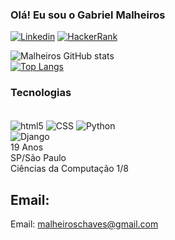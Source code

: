 
### Olá! Eu sou o Gabriel Malheiros

[![Linkedin](https://img.shields.io/badge/LinkedIn-0077B5?style=for-the-badge&logo=linkedin&logoColor=white)](linkedin.com/in/gabriel-malheiros-881889254)
[![HackerRank](https://img.shields.io/badge/-Hackerrank-2EC866?style=for-the-badge&logo=HackerRank&logoColor=white
)](https://www.hackerrank.com/malheiroschaves)

![Malheiros GitHub stats](https://github-readme-stats.vercel.app/api?username=GabrielMalheiros-byte&show_icons=true&theme=tokyonight)<br/>
[![Top Langs](https://github-readme-stats.vercel.app/api/top-langs/?username=GabrielMalheiros-byte&layout=donut)](https://github.com/anuraghazra/github-readme-stats)

### Tecnologias 
<div style="display: inline_block"><br/>
    <img align=center alt="html5" src="https://img.shields.io/badge/HTML5-E34F26?style=for-the-badge&logo=html5&logoColor=white"/>
    <img align=center alt="CSS" src="https://img.shields.io/badge/CSS3-1572B6?style=for-the-badge&logo=css3&logoColor=white"/>
    <img align="center" alt="Python" src="https://img.shields.io/badge/Python-14354C?style=for-the-badge&logo=python&logoColor=white"/><br/>
    <img align="center" alt="Django" src="https://img.shields.io/badge/Django-092E20?style=for-the-badge&logo=django&logoColor=white"/>
</div>
19 Anos<br/>
SP/São Paulo<br/>
Ciências da Computação 1/8<br/>

## Email:
Email: malheiroschaves@gmail.com
